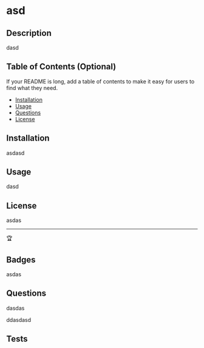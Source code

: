 # asd

## Description

dasd

## Table of Contents (Optional)

If your README is long, add a table of contents to make it easy for users to find what they need.

- [Installation](#installation)
- [Usage](#usage)
- [Questions](#Questions)
- [License](#license)

## Installation

asdasd

## Usage

 dasd 

## License

asdas

---

🏆

## Badges

asdas


## Questions

dasdas

ddasdasd

## Tests

